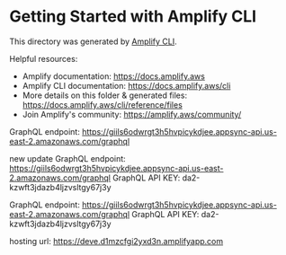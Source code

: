 # Getting Started with Amplify CLI
This directory was generated by [Amplify CLI](https://docs.amplify.aws/cli).

Helpful resources:
- Amplify documentation: https://docs.amplify.aws
- Amplify CLI documentation: https://docs.amplify.aws/cli
- More details on this folder & generated files: https://docs.amplify.aws/cli/reference/files
- Join Amplify's community: https://amplify.aws/community/


GraphQL endpoint: https://giils6odwrgt3h5hvpicykdjee.appsync-api.us-east-2.amazonaws.com/graphql

new update
GraphQL endpoint: https://giils6odwrgt3h5hvpicykdjee.appsync-api.us-east-2.amazonaws.com/graphql
GraphQL API KEY: da2-kzwft3jdazb4ljzvsltgy67j3y

GraphQL endpoint: https://giils6odwrgt3h5hvpicykdjee.appsync-api.us-east-2.amazonaws.com/graphql
GraphQL API KEY: da2-kzwft3jdazb4ljzvsltgy67j3y

hosting url:
https://deve.d1mzcfgi2yxd3n.amplifyapp.com

